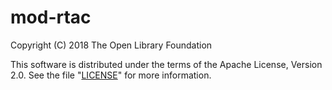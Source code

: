 # mod-rtac

Copyright (C) 2018 The Open Library Foundation

This software is distributed under the terms of the Apache License,
Version 2.0. See the file "[LICENSE](LICENSE)" for more information.
